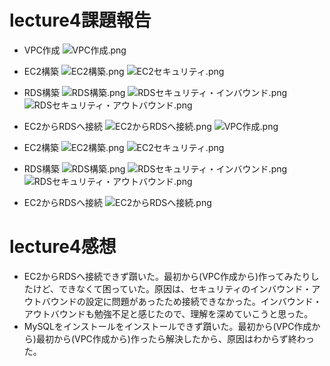# lecture4課題報告

- VPC作成
![VPC作成.png](lecture4/VPC作成.png)

- EC2構築
![EC2構築.png](lecture4/EC2構築.png)
![EC2セキュリティ.png](lecture4/EC2セキュリティ.png)

- RDS構築
![RDS構築.png](lecture4/RDS構築.png)
![RDSセキュリティ・インバウンド.png](lecture4/RDSセキュリティ・インバウンド.png)
![RDSセキュリティ・アウトバウンド.png](lecture4/RDSセキュリティ・アウトバウンド.png)

- EC2からRDSへ接続
![EC2からRDSへ接続.png](lecture4/EC2からRDSへ接続.png)
![VPC作成.png](lecture4.png/VPC作成.png)

- EC2構築
![EC2構築.png](lecture4.png/EC2構築.png)
![EC2セキュリティ.png](lecture4.png/EC2セキュリティ.png)

- RDS構築
![RDS構築.png](lecture4.png/RDS構築.png)
![RDSセキュリティ・インバウンド.png](lecture4.png/RDSセキュリティ・インバウンド.png)
![RDSセキュリティ・アウトバウンド.png](lecture4.png/RDSセキュリティ・アウトバウンド.png)

- EC2からRDSへ接続
![EC2からRDSへ接続.png](lecture4.png/EC2からRDSへ接続.png)

# lecture4感想
- EC2からRDSへ接続できず躓いた。最初から(VPC作成から)作ってみたりしたけど、できなくて困っていた。原因は、セキュリティのインバウンド・アウトバウンドの設定に問題があったため接続できなかった。インバウンド・アウトバウンドも勉強不足と感じたので、理解を深めていこうと思った。
- MySQLをインストールをインストールできず躓いた。最初から(VPC作成から)最初から(VPC作成から)作ったら解決したから、原因はわからず終わった。
